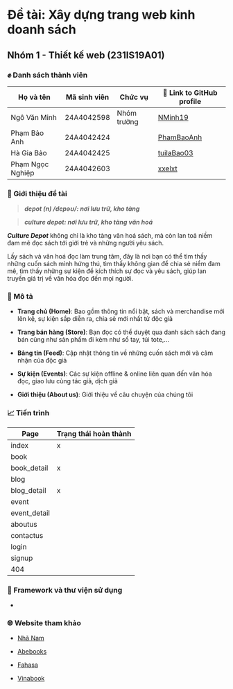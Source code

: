 # Đề tài: Xây dựng trang web kinh doanh sách

## Nhóm 1 - Thiết kế web (231IS19A01)

### ✊ Danh sách thành viên

| Họ và tên          | Mã sinh viên | Chức vụ        | 🔗 Link to GitHub profile                   |
| ------------------ | ------------ | -------------- | -----------------------------------------   |
| Ngô Văn Minh       | 24A4042598   | Nhóm trưởng    | [NMinh19](https://github.com/NMinh19)       |
| Phạm Bảo Anh       | 24A4042424   |                | [PhamBaoAnh](https://github.com/PhamBaoAnh) |
| Hà Gia Bảo         | 24A4042425   |                | [tuilaBao03](https://github.com/tuilaBao03) |
| Phạm Ngọc Nghiệp   | 24A4042603   |                | [xxelxt](https://github.com/xxelxt)         |

### 📘 Giới thiệu đề tài

> ***depot (n) /depəʊ/: nơi lưu trữ, kho tàng***

> ***culture depot: nơi lưu trữ, kho tàng văn hoá***

***Culture Depot*** không chỉ là kho tàng văn hoá sách, mà còn lan toả niềm đam mê đọc sách tới giới trẻ và những người yêu sách.

Lấy sách và văn hoá đọc làm trung tâm, đây là nơi bạn có thể tìm thấy những cuốn sách mình hứng thú, tìm thấy không gian để chia sẻ niềm đam mê, tìm thấy những sự kiện để kích thích sự đọc và yêu sách, giúp lan truyền giá trị về văn hóa đọc đến mọi người.

### 📖 Mô tả

- **Trang chủ (Home)**: Bao gồm thông tin nổi bật, sách và merchandise mới lên kệ, sự kiện sắp diễn ra, chia sẻ mới nhất từ độc giả

- **Trang bán hàng (Store)**: Bạn đọc có thể duyệt qua danh sách sách đang bán cũng như sản phẩm đi kèm như sổ tay, túi tote,...

- **Bảng tin (Feed)**: Cập nhật thông tin về những cuốn sách mới và cảm nhận của độc giả
  
- **Sự kiện (Events)**: Các sự kiện offline & online liên quan đến văn hóa đọc, giao lưu cùng tác giả, dịch giả

- **Giới thiệu (About us)**: Giới thiệu về câu chuyện của chúng tôi

### 📈 Tiến trình

| Page            | Trạng thái hoàn thành  |
| --------------- | ---------------------- |
| index           | x                      |
| book            |                        |
| book_detail     | x                      |
| blog            |                        |
| blog_detail     | x                      |
| event           |                        |
| event_detail    |                        |
| aboutus         |                        |
| contactus       |                        |
| login           |                        |
| signup          |                        |
| 404             |                        |

### 🚀 Framework và thư viện sử dụng

- 

### 🌐 Website tham khảo

- [Nhã Nam](https://nhanam.vn/)
 
- [Abebooks](https://www.abebooks.com/collections/cm_sp=TopNav-_-Advs-_-Collections)
 
- [Fahasa](https://www.fahasa.com/)
 
- [Vinabook](https://www.vinabook.com/)
